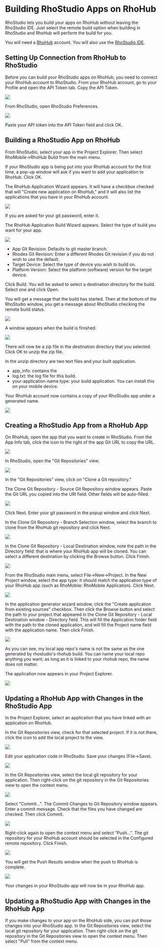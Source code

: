 # Building RhoStudio Apps on RhoHub

RhoStudio lets you build your apps on RhoHub without leaving the RhoStudio IDE.  Just select the remote build option when building in RhoStudio and RhoHub will perform the build for you.

You will need a [RhoHub](../hosted/guide/remote-build-guide) account. You will also use the [RhoStudio IDE](guide/creating_a_project).

## Setting Up Connection from RhoHub to RhoStudio

Before you can build your RhoStudio apps on RhoHub, you need to connect your RhoHub account to RhoStudio. From your RhoHub account, go to your Profile and open the API Token tab. Copy the API Token.

<img src="http://rhodocs.s3.amazonaws.com/rhostudio-rhohub/rhohub-api-token.png"/>

From RhoStudio, open RhoStudio Preferences.

<img src="http://rhodocs.s3.amazonaws.com/rhostudio-rhohub/preferences-rhohub.png"/>

Paste your API token into the API Token field and click OK.

## Building a RhoStudio App on RhoHub

From RhoStudio, select your app in the Project Explorer. Then select RhoMobile->RhoHub Build from the main menu.

If your RhoStudio app is being put into your RhoHub account for the first time, a pop-up window will ask if you want to add your application to RhoHub. Click OK.

The RhoHub Application Wizard appears. It will have a checkbox checked that will "Create new application on RhoHub," and it will also list the applications that you have in your RhoHub account. 

<img src="http://rhodocs.s3.amazonaws.com/rhostudio-rhohub/rhohub-app-wizard-4.0.png"/>

If you are asked for your git password, enter it.

The RhoHub Application Build Wizard appears. Select the type of build you want for your app.

<img src="http://rhodocs.s3.amazonaws.com/rhostudio-rhohub/rhohub-app-build-wizard-4.0.png"/>

* App Git Revision: Defaults to git master branch.
* Rhodes Git Revision: Enter a different Rhodes Git revision if you do not wish to use the default.
* Target Device: Select the type of device you wish to build on.
* Platform Version: Select the platform (software) version for the target device.

Click Build. You will be asked to select a destination directory for the build. Select one and click Open.

You will get a message that the build has started. Then at the bottom of the RhoStudio window, you get a message about RhoStudio checking the remote build status.

<img src="http://rhodocs.s3.amazonaws.com/rhostudio-rhohub/checking-remote-build-status-4.0.png"/>

A window appears when the build is finished.

<img src="http://rhodocs.s3.amazonaws.com/rhostudio-rhohub/rhohub-build-finished.png"/>

There will now be a zip file in the destination directory that you selected. Click OK to unzip the zip file. 

In the unzip directory are two text files and your built application.

* app_info: contains the 
* log.txt: the log file for this build.
* your-application-name.type: your build application. You can install this on your mobile device.

Your RhoHub account now contains a copy of your RhoStudio app under a generated name.

<img src="http://rhodocs.s3.amazonaws.com/rhostudio-rhohub/rhohub-my-apps-new.png"/>

## Creating a RhoStudio App from a RhoHub App

On RhoHub, open the app that you want to create in RhoStudio. From the App Info tab, click the icon to the right of the app Git URL to copy the URL.

<img src="http://rhodocs.s3.amazonaws.com/rhostudio-rhohub/rhohub-app-info-git-url.png"/>

In RhoStudio, open the "Git Repositories" view.

<img src="http://rhodocs.s3.amazonaws.com/rhostudio-rhohub/git-repository-view-4.0.png"/>

In the "Git Repositories" view, click on "Clone a Git repository." 

The Clone Git Repository - Source Git Repository window appears. Paste the Git URL you copied into the URI field. Other fields will be auto-filled.

<img src="http://rhodocs.s3.amazonaws.com/rhostudio-rhohub/clone-git-repository-4.0.png"/>

Click Next. Enter your git password in the popup window and click Next.

In the Clone Git Repository - Branch Selection window, select the branch to clone from the RhoHub git repository and click Next.

<img src="http://rhodocs.s3.amazonaws.com/rhostudio-rhohub/clone-git-repository-branch-4.0.png"/>

In the Clone Git Repository - Local Destination window, note the path in the Directory field: that is where your RhoHub app will be cloned. You can select a different destination by clicking the Browse button. Click Finish.

<img src="http://rhodocs.s3.amazonaws.com/rhostudio-rhohub/clone-git-repository-local-4.0.png"/>

From the RhoStudio main menu, select File->New->Project. In the New Project window, select the app type: it should match the application type of your RhoHub app (such as RhoMobile: RhoMobile Application). Click Next.

<img src="https://s3.amazonaws.com/rhodocs/rhostudio-tutorial/new-project-4.0.png"/>

In the application generator wizard window, click the "Create application from existing sources" checkbox. Then click the Browse button and select the path to your project that appeared in the Clone Git Repository - Local Destination window - Directory field. This will fill the Application folder field with the path to the cloned application, and will fill the Project name field with the application name. Then click Finish.

<img src="http://rhodocs.s3.amazonaws.com/rhostudio-rhohub/rhomobile-app-generator-existing-sources-4.0.png"/>

As you can see, my local app repo's name is not the same as the one generated by rhostudio's rhohub build. You can name your local repo anything you want; as long as it is linked to your rhohub repo, the name does not matter.

The application now appears in your Project Explorer.

<img src="http://rhodocs.s3.amazonaws.com/rhostudio-rhohub/project-explorer-rhohub-app-4.0.png"/>

## Updating a RhoHub App with Changes in the RhoStudio App

In the Project Explorer, select an application that you have linked with an application on RhoHub.

In the Git Repositories view, check for that selected project. If it is not there, click the icon to add the local project to the view.

<img src="http://rhodocs.s3.amazonaws.com/rhostudio-rhohub/add-git-repository-to-view-4.0.png"/>

Edit your application code in RhoStudio. Save your changes (File->Save).

<img src="http://rhodocs.s3.amazonaws.com/rhostudio-rhohub/application-added-line-4.0.png"/>

In the Git Repositories view, select the local git repository for your application. Then right-click on the git repository in the Git Repositories view to open the context menu.

<img src="http://rhodocs.s3.amazonaws.com/rhostudio-rhohub/git-repository-menu-4.0.png"/>

Select "Commit...". The Commit Changes to Git Repository window appears. Enter a commit message. Check that the files you have changed are checked. Then click Commit.

<img src="http://rhodocs.s3.amazonaws.com/rhostudio-rhohub/commit-changes-git-4.0.png"/>

Right-click again to open the context menu and select "Push...". The git repository for your RhoHub account should be selected in the Configured remote repository. Click Finish.

<img src="http://rhodocs.s3.amazonaws.com/rhostudio-rhohub/push-git-4.0.png"/>

You will get the Push Results window when the push to RhoHub is complete.

<img src="http://rhodocs.s3.amazonaws.com/rhostudio-rhohub/pushed-git-4.0.png"/>

Your changes in your RhoStudio app will now be in your RhoHub app.

## Updating a RhoStudio App with Changes in the RhoHub App

If you make changes to your app on the RhoHub side, you can pull those changes into your RhoStudio app. In the Git Repositories view, select the local git repository for your application. Then right-click on the git repository in the Git Repositories view to open the context menu. Then select "Pull" from the context menu.
